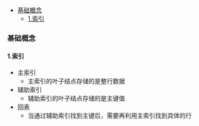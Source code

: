 
<!-- @import "[TOC]" {cmd="toc" depthFrom=1 depthTo=6 orderedList=false} -->
<!-- code_chunk_output -->

- [基础概念](#基础概念)
  - [1.索引](#1索引)

<!-- /code_chunk_output -->

### 基础概念

#### 1.索引

* 主索引
  * 主索引的叶子结点存储的是整行数据
* 辅助索引
  * 辅助索引的叶子结点存储的是主键值
* 回表
  * 当通过辅助索引找到主键后，需要再利用主索引找到具体的行
